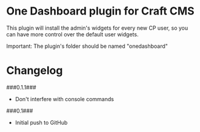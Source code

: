 One Dashboard plugin for Craft CMS
=================

This plugin will install the admin's widgets for every new CP user,
so you can have more control over the default user widgets.


Important:
The plugin's folder should be named "onedashboard"

Changelog
=================
###0.1.1###
- Don't interfere with console commands

###0.1###
- Initial push to GitHub
